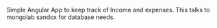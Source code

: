 Simple Angular App to keep track of Income and expenses. This talks to mongolab sandox for database needs.
